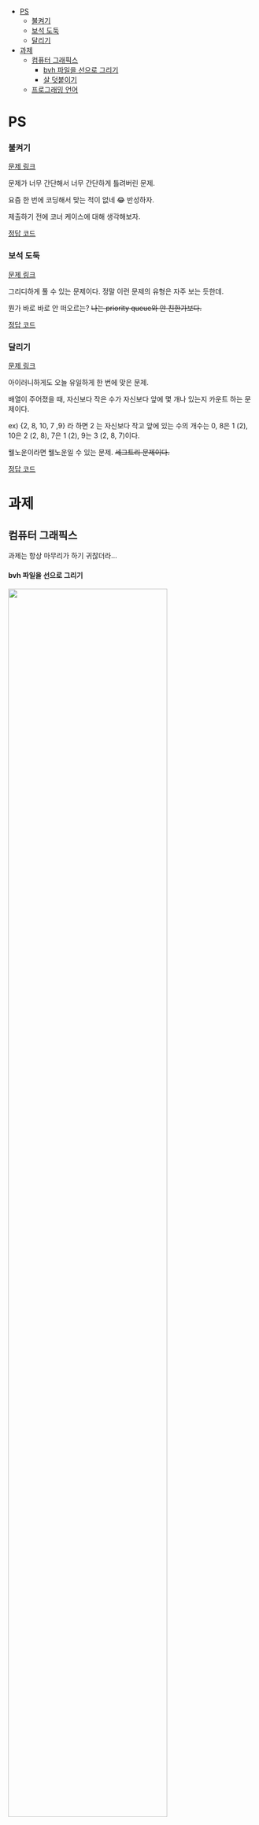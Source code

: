 - [PS](#ps)
    - [불켜기](#불켜기)
    - [보석 도둑](#보석-도둑)
    - [달리기](#달리기)
- [과제](#과제)
  - [컴퓨터 그래픽스](#컴퓨터-그래픽스)
      - [bvh 파일을 선으로 그리기](#bvh-파일을-선으로-그리기)
      - [살 덧붙이기](#살-덧붙이기)
  - [프로그래밍 언어](#프로그래밍-언어)



# PS

### 불켜기
[문제 링크](https://www.acmicpc.net/problem/11967)

문제가 너무 간단해서 너무 간단하게 틀려버린 문제.

요즘 한 번에 코딩해서 맞는 적이 없네 😂 반성하자.

제출하기 전에 코너 케이스에 대해 생각해보자.

[정답 코드](https://www.acmicpc.net/source/61521729)

### 보석 도둑

[문제 링크](https://www.acmicpc.net/problem/1202)

그리디하게 풀 수 있는 문제이다. 정말 이런 문제의 유형은 자주 보는 듯한데.

뭔가 바로 바로 안 떠오르는? ~~나는 priority queue와 안 친한가보다.~~

[정답 코드](https://www.acmicpc.net/source/61523332)

### 달리기

[문제 링크](https://www.acmicpc.net/problem/2517)

아이러니하게도 오늘 유일하게 한 번에 맞은 문제.

배열이 주어졌을 때, 자신보다 작은 수가 자신보다 앞에 몇 개나 있는지 카운트 하는 문제이다.

ex) {2, 8, 10, 7 ,9} 라 하면
2 는 자신보다 작고 앞에 있는 수의 개수는 0, 
8은 1 (2), 
10은 2 (2, 8), 
7은 1 (2), 
9는 3 (2, 8, 7)이다.

웰노운이라면 웰노운일 수 있는 문제. ~~세그트리 문제이다.~~

[정답 코드](https://www.acmicpc.net/source/61524680)

# 과제

## 컴퓨터 그래픽스 

과제는 항상 마무리가 하기 귀찮더라...

#### bvh 파일을 선으로 그리기 

<img width="80%"  src="./videos/project3_line.gif">

가장 간단하게 모든 점을 vao에 저장하는 방식으로 구현하였다. 

( 매 프레임마다 모든 정점을 계산해 vao에 저장하고 버퍼를 교환하는 방식 )

더 좋은 방법이 있을 거 같아서 구현을 미루다가 운영체제 과제가 더 나와서 포기했다.

핵심 함수는 다음과 같다.

```python
glBufferSubData(GL_ARRAY_BUFFER, 0, vertices.nbytes, vertices.ptr)
```

#### 살 덧붙이기

<img width="80%"  src="./videos/project3.gif">

이번 프로젝트의 가장 큰 고비였다.

주어지는 점들은 관절인데 그림은 관절들의 중점에 그려야 하기 때문이다.

하다가 떠오르질 않아서 포기하고 있다가 오늘 다시 시도해 봤는데 생각보다 간단하게 해결되었다.

**역시 사람은 리프레쉬가 필요해** 😊

## 프로그래밍 언어

프로그래밍 언어가 어떻게 type을 인식하고 계산하는지, 또 함수를 만드는지에 대해

직접 구현해 보는 과제이다. 첫날이라 작성하는데 시간이 좀 걸려서 여기서 마무리하고 

과제 제출하는 날 상세히 기록을 남기도록 하겠다.
